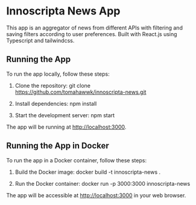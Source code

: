 # Innoscripta News App

This app is an aggregator of news from different APIs with filtering and saving filters according to user preferences. Built with React.js using Typescript and tailwindcss.

## Running the App

To run the app locally, follow these steps:

1. Clone the repository:
   git clone https://github.com/tomahawwk/innoscripta-news.git

2. Install dependencies:
   npm install

3. Start the development server:
   npm start

The app will be running at [http://localhost:3000](http://localhost:3000).

## Running the App in Docker

To run the app in a Docker container, follow these steps:

1. Build the Docker image:
   docker build -t innoscripta-news .

2. Run the Docker container:
   docker run -p 3000:3000 innoscripta-news

The app will be accessible at [http://localhost:3000](http://localhost:3000) in your web browser.
